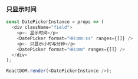 ### 只显示时间

<!--start-code-->
```js
const DatePickerInstance = props => (
  <div className="field">
    <p>- 显示时间</p>
    <DatePicker format="HH:mm:ss" ranges={[]} />
    <p>- 只显示小时与分钟</p>
    <DatePicker format="HH:mm" ranges={[]} />
  </div>
);

ReactDOM.render(<DatePickerInstance />);

```
<!--end-code-->